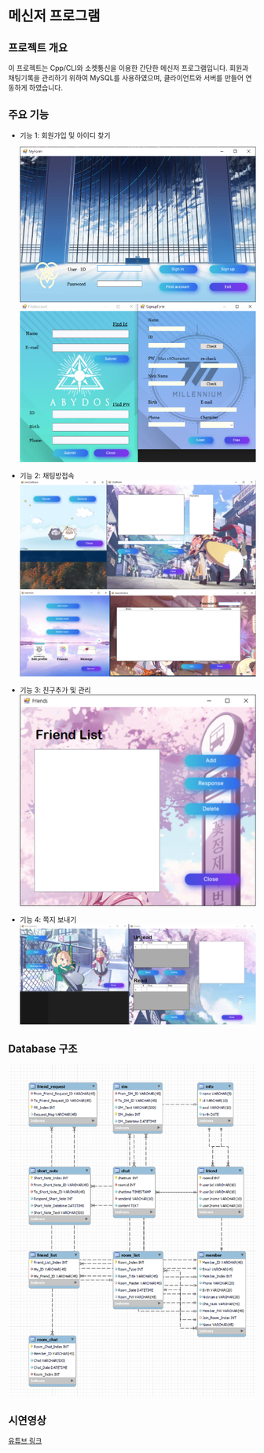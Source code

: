 # 메신저 프로그램

## 프로젝트 개요
이 프로젝트는 Cpp/CLI와 소켓통신을 이용한 간단한 메신저 프로그램입니다.
회원과 채팅기록을 관리하기 위하여 MySQL를 사용하였으며, 클라이언트와 서버를 만들어 연동하게 하였습니다.


## 주요 기능

- 기능 1: 회원가입 및 아이디 찾기

  ![alt text](image.png)
  ![alt text](image-2.png)


- 기능 2: 채팅방접속
  ![alt text](image-4.png)
  ![alt text](image-3.png)

- 기능 3: 친구추가 및 관리
  ![alt text](image-5.png)

- 기능 4: 쪽지 보내기
  ![alt text](image-6.png)


## Database 구조
  ![alt text](image-7.png)


## 시연영상
[유튜브 링크](https://youtu.be/HBpXbJ_PWr0?si=lU0wJy6quX_jf3sn)